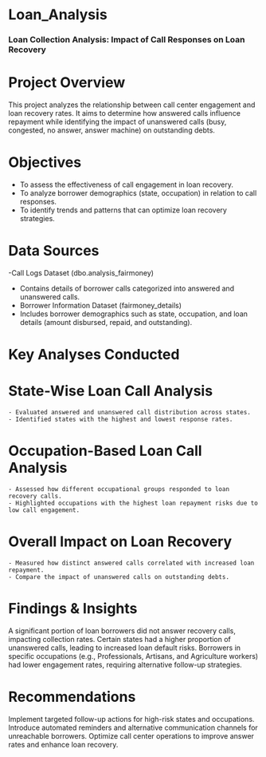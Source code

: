# Loan_Analysis
### Loan Collection Analysis: Impact of Call Responses on Loan Recovery
# Project Overview
This project analyzes the relationship between call center engagement and loan recovery rates. It aims to determine how answered calls influence repayment while identifying the impact of unanswered calls (busy, congested, no answer, answer machine) on outstanding debts.

# Objectives
- To assess the effectiveness of call engagement in loan recovery.
- To analyze borrower demographics (state, occupation) in relation to call responses.
- To identify trends and patterns that can optimize loan recovery strategies.
# Data Sources
-Call Logs Dataset (dbo.analysis_fairmoney)
- Contains details of borrower calls categorized into answered and unanswered calls.
- Borrower Information Dataset (fairmoney_details)
- Includes borrower demographics such as state, occupation, and loan details (amount disbursed, repaid, and outstanding).
# Key Analyses Conducted
  # State-Wise Loan Call Analysis
    - Evaluated answered and unanswered call distribution across states.
    - Identified states with the highest and lowest response rates.
  # Occupation-Based Loan Call Analysis
    - Assessed how different occupational groups responded to loan recovery calls.
    - Highlighted occupations with the highest loan repayment risks due to low call engagement.
  # Overall Impact on Loan Recovery
    - Measured how distinct answered calls correlated with increased loan repayment.
    - Compare the impact of unanswered calls on outstanding debts.
# Findings & Insights
A significant portion of loan borrowers did not answer recovery calls, impacting collection rates.
Certain states had a higher proportion of unanswered calls, leading to increased loan default risks.
Borrowers in specific occupations (e.g., Professionals, Artisans, and Agriculture workers) had lower engagement rates, requiring alternative follow-up strategies.
# Recommendations
Implement targeted follow-up actions for high-risk states and occupations.
Introduce automated reminders and alternative communication channels for unreachable borrowers.
Optimize call center operations to improve answer rates and enhance loan recovery.
